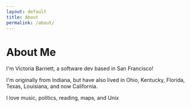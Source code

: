 ```yaml
---
layout: default
title: About
permalink: /about/
---
```


# About Me

I'm Victoria Barnett, a software dev based in San Francisco! 

I'm originally from Indiana, but have also lived in Ohio, Kentucky, Florida, Texas, Louisiana, and now California.

I love music, politics, reading, maps, and Unix